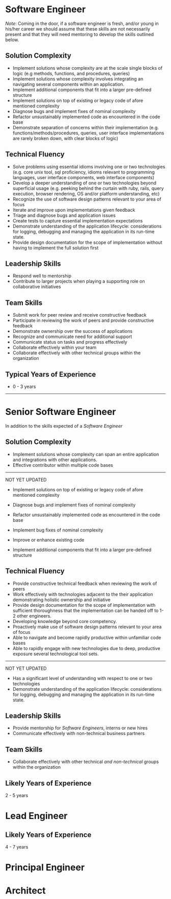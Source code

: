 

# Software Engineer

*Note*:  Coming in the door, if a software engineer is fresh,
and/or young in his/her career we should assume that these skills are
not necessarily present and that they will need mentoring to develop
the skills outlined below.

## Solution Complexity
* Implement solutions whose complexity are at the scale single blocks of logic (e.g methods, functions, and procedures, queries)
* Implement solutions whose complexity involves integrating an navigating several components within an application.
* Implement additional components that fit into a larger pre-defined structure
* Implement solutions on top of existing or legacy code of afore mentioned complexity
*  Diagnose bugs and implement fixes of nominal complexity
*  Refactor unsustainably implemented code as encountered in the code base
* Demonstrate separation of concerns within their implementation (e.g. functions/methods/procedures, queries, user interface implementations are rarely broken down, with clear blocks of logic)

## Technical Fluency
* Solve problems using essential idioms involving one or two technologies (e.g. core unix tool, sql proficiency, idioms relevant to programming languages, user interface components, web interface components)
* Develop a deeper understanding of one or two technologies beyond superficial usage (e.g. peeking behind the curtain with ruby, rails, query execution, browser rendering, OS and/or platform understanding, etc)
* Recognize the use of software design patterns relevant to your area of focus 
* Iterate and improve upon implementations given feedback
* Triage and diagnose bugs and application issues
* Create tests to capture essential implementation expectations
* Demonstrate understanding of the application lifecycle: considerations for logging, debugging and managing the application in its run-time state.
* Provide design documentation for the scope of implementation without having to implement the full solution first

## Leadership Skills
* Respond well to mentorship
* Contribute to larger projects when playing a supporting role on collaborative initiatives

## Team Skills
* Submit work for peer review and receive constructive feedback
* Participate in reviewing the work of peers and provide constructive feedback
* Demonstrate ownership over the success of applications
* Recognize and communicate need for additional support
* Communicate status on tasks and progress effectively
* Collaborate effectively within your team
* Collaborate effectively with other technical groups within the organization

## Typical Years of Experience ##

* 0 - 3 years

--------
# Senior Software Engineer #
In addition to the skills expected of a _Software Engineer_ 

## Solution Complexity
* Implement solutions whose complexity can span an entire application and integrations with other applications.
* Effective contributor within multiple code bases
----------
NOT YET UPDATED
* Implement solutions on top of existing or legacy code of afore mentioned complexity
*  Diagnose bugs and implement fixes of nominal complexity
*  Refactor unsustainably implemented code as encountered in the code base
* Implement bug fixes of nominal complexity

* Improve or enhance existing code
* Implement additional components that fit into a larger pre-defined structure

## Technical Fluency
* Provide constructive technical feedback when reviewing the work of peers 
*  Work effectively with technologies adjacent to the their application demonstrating holistic ownership and initiative
* Provide design documentation for the scope of implementation with sufficient thoroughness that the implementation can be handed off to 1-2 other engineers.
* Developing knowledge beyond core competency.
* Proactively make use of software design patterns relevant to your area of focus 
* Able to navigate and become rapidly productive within unfamiliar code bases
* Able to rapidly engage with new technologies due to deep, productive exposure several technological tool sets.

------------
NOT YET UPDATED

* Has a significant level of understanding with respect to one or two technologies 
*  Demonstrate understanding of the application lifecycle: considerations for logging, debugging and managing the application in its run-time state.

## Leadership Skills
* Provide mentorship for _Software Engineers_, interns or new hires
* Communicate effectively with non-technical business partners

## Team Skills
* Collaborate effectively with other technical _and non-technical_ groups within the organization

## Likely Years of Experience
2 - 5 years

# Lead Engineer

## Likely Years of Experience
4 - 7 years

# Principal Engineer

# Architect
